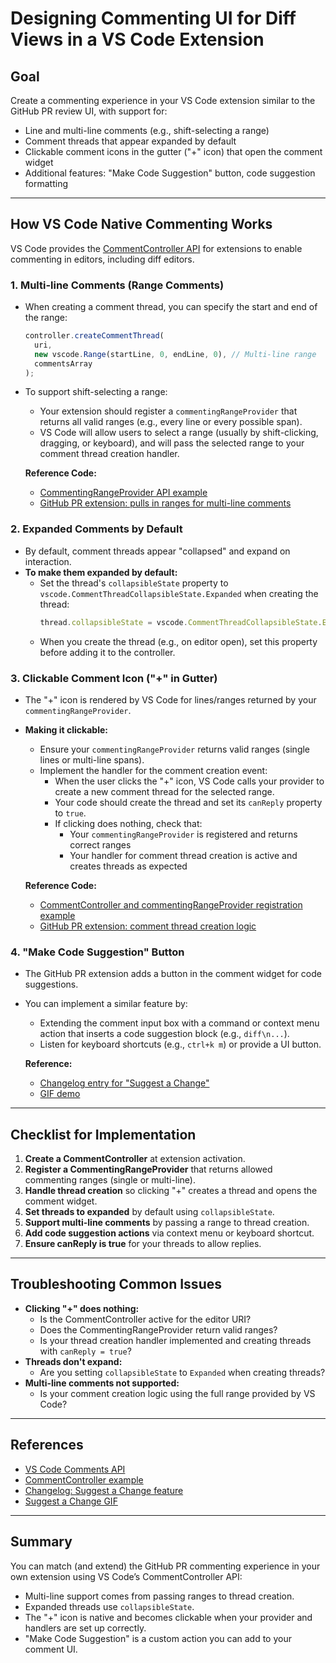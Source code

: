 # Designing Commenting UI for Diff Views in a VS Code Extension

## **Goal**

Create a commenting experience in your VS Code extension similar to the GitHub PR review UI, with support for:
- Line and multi-line comments (e.g., shift-selecting a range)
- Comment threads that appear expanded by default
- Clickable comment icons in the gutter ("+" icon) that open the comment widget
- Additional features: "Make Code Suggestion" button, code suggestion formatting

---

## **How VS Code Native Commenting Works**

VS Code provides the [CommentController API](https://code.visualstudio.com/api/extension-guides/comments) for extensions to enable commenting in editors, including diff editors.

### **1. Multi-line Comments (Range Comments)**
- When creating a comment thread, you can specify the start and end of the range:
  ```typescript
  controller.createCommentThread(
    uri,
    new vscode.Range(startLine, 0, endLine, 0), // Multi-line range
    commentsArray
  );
  ```
- To support shift-selecting a range:
  - Your extension should register a `commentingRangeProvider` that returns all valid ranges (e.g., every line or every possible span).
  - VS Code will allow users to select a range (usually by shift-clicking, dragging, or keyboard), and will pass the selected range to your comment thread creation handler.

  **Reference Code:**
  - [CommentingRangeProvider API example](https://code.visualstudio.com/api/extension-guides/comments#enabling-commenting-ranges)
  - [GitHub PR extension: pulls in ranges for multi-line comments](https://github.com/microsoft/vscode-pull-request-github/blob/main/src/view/reviewCommentController.ts#L244-L258)

### **2. Expanded Comments by Default**
- By default, comment threads appear "collapsed" and expand on interaction.
- **To make them expanded by default:**  
  - Set the thread's `collapsibleState` property to `vscode.CommentThreadCollapsibleState.Expanded` when creating the thread:
    ```typescript
    thread.collapsibleState = vscode.CommentThreadCollapsibleState.Expanded;
    ```
  - When you create the thread (e.g., on editor open), set this property before adding it to the controller.

### **3. Clickable Comment Icon ("+" in Gutter)**
- The "+" icon is rendered by VS Code for lines/ranges returned by your `commentingRangeProvider`.
- **Making it clickable:**
  - Ensure your `commentingRangeProvider` returns valid ranges (single lines or multi-line spans).
  - Implement the handler for the comment creation event:
    - When the user clicks the "+" icon, VS Code calls your provider to create a new comment thread for the selected range.
    - Your code should create the thread and set its `canReply` property to `true`.
    - If clicking does nothing, check that:
      - Your `commentingRangeProvider` is registered and returns correct ranges
      - Your handler for comment thread creation is active and creates threads as expected

  **Reference Code:**
  - [CommentController and commentingRangeProvider registration example](https://code.visualstudio.com/api/extension-guides/comments#enabling-commenting-ranges)
  - [GitHub PR extension: comment thread creation logic](https://github.com/microsoft/vscode-pull-request-github/blob/main/src/view/reviewCommentController.ts#L244-L258)

### **4. "Make Code Suggestion" Button**
- The GitHub PR extension adds a button in the comment widget for code suggestions.
- You can implement a similar feature by:
  - Extending the comment input box with a command or context menu action that inserts a code suggestion block (e.g., `````diff\n...`````).
  - Listen for keyboard shortcuts (e.g., `ctrl+k m`) or provide a UI button.

  **Reference:**
  - [Changelog entry for "Suggest a Change"](https://github.com/microsoft/vscode-pull-request-github/blob/main/CHANGELOG.md#L918-L933)
  - [GIF demo](https://github.com/microsoft/vscode-pull-request-github/blob/main/documentation/changelog/0.58.0/suggest-a-change.gif)

---

## **Checklist for Implementation**

1. **Create a CommentController** at extension activation.
2. **Register a CommentingRangeProvider** that returns allowed commenting ranges (single or multi-line).
3. **Handle thread creation** so clicking "+" creates a thread and opens the comment widget.
4. **Set threads to expanded** by default using `collapsibleState`.
5. **Support multi-line comments** by passing a range to thread creation.
6. **Add code suggestion actions** via context menu or keyboard shortcut.
7. **Ensure canReply is true** for your threads to allow replies.

---

## **Troubleshooting Common Issues**

- **Clicking "+" does nothing:**  
  - Is the CommentController active for the editor URI?
  - Does the CommentingRangeProvider return valid ranges?
  - Is your thread creation handler implemented and creating threads with `canReply = true`?
- **Threads don't expand:**  
  - Are you setting `collapsibleState` to `Expanded` when creating threads?
- **Multi-line comments not supported:**  
  - Is your comment creation logic using the full range provided by VS Code?

---

## **References**

- [VS Code Comments API](https://code.visualstudio.com/api/extension-guides/comments)
- [CommentController example](https://github.com/microsoft/vscode-pull-request-github/blob/main/src/view/reviewCommentController.ts)
- [Changelog: Suggest a Change feature](https://github.com/microsoft/vscode-pull-request-github/blob/main/CHANGELOG.md#L918-L933)
- [Suggest a Change GIF](https://github.com/microsoft/vscode-pull-request-github/blob/main/documentation/changelog/0.58.0/suggest-a-change.gif)

---

## **Summary**

You can match (and extend) the GitHub PR commenting experience in your own extension using VS Code’s CommentController API:
- Multi-line support comes from passing ranges to thread creation.
- Expanded threads use `collapsibleState`.
- The "+" icon is native and becomes clickable when your provider and handlers are set up correctly.
- "Make Code Suggestion" is a custom action you can add to your comment UI.
